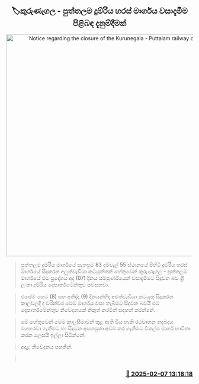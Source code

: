<p align='center'><b><h2 align='center' title='Notice regarding the closure of the Kurunegala - Puttalam railway crossing'>🏷කුරුණෑගල - පුත්තලම දුම්රිය හරස් මාර්ගය වසාදැමීම පිළිබඳ දැනුම්දීමක්</h2></b></p>
<p align='center'><img src='https://helakuru.sgp1.cdn.digitaloceanspaces.com/esana/images/lib/railway-crossing.jpg' width='600' alt='Notice regarding the closure of the Kurunegala - Puttalam railway crossing'></p>

> පුත්තලම දුම්රිය මාර්ගයේ සැතපුම් 83 දම්වැල් 55 ස්ථානයේ පිහිටි දුම්රිය හරස් මාර්ගයේ සිදුකරන අලුත්වැඩියා කටයුත්තක් හේතුවෙන් කුරුණෑගල - පුත්තලම මාර්ගයේ එම ප්‍රදේශය අද (07) දිනය සම්පූර්ණයෙන් වසාදැමීමට සිදුවන බව ශ්‍රී ලංකා දුම්රිය දෙපාර්තමේන්තුව පවසනවා.

> එසේම හෙට (8) සහ අනිද්දා (9) දිනයන්හිද අළුත්වැඩියා කටයුතු සිදුකරන කාලවලදී ද වරින්වර මෙම මාර්ගය වසා තැබීමට සිදුවන බවයි එම දෙපාර්තමේන්තුව නිවේදනයක් නිකුත් කරමින් සඳහන් කරන්නේ.

> මේ හේතුවෙන් මෙම කාලසීමාවන් තුළ ඇති විය හැකි රථවාහන තදබදය මගහරවා ගැනීමට හා සිදුවන අපහසුතා අවම කර ගැනීමට විකල්ප මාර්ග භාවිතා කරන ලෙසයි ඉල්ලා සිටින්නේ.

> අදාළ නිවේදනය පහතින්. 

>  



<h3 align='right'><a href='https://www.helakuru.lk/esana/p/107265/'>📅 2025-02-07 13:18:18</a></h3>
